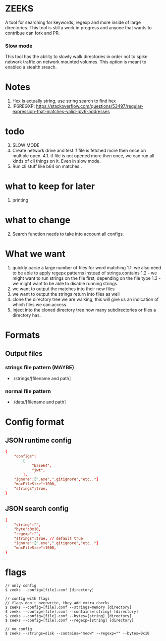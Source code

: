 # ZEEKS
A tool for searching for keywords, regexp and more inside of large directories. This tool is still a work in progress and anyone that wants to contribue can fork and PR.

### Slow mode
This tool has the ability to slowly walk directories in order not to spike network traffic on network mounted volumes. This option is meant to enabled a stealth sreach.


# Notes
1. Hex is actually string, use string search to find hex
2. IP6REGXP: https://stackoverflow.com/questions/53497/regular-expression-that-matches-valid-ipv6-addresses


# todo
3. SLOW MODE
4. Create network drive and test if file is fetched more then once on multiple open.
4.1. if file is not opened more then once, we can run all kinds of cli things on it. Even in slow mode.
6. Run cli stuff like b64 on matches..


# what to keep for later
1. printing

# what to change
2. Search function needs to take into account all configs.





# What we want
1. quickly parse a large number of files for word matching
1.1. we also need to be able to apply regepx patterns instead of strings.contains
1.2 - we might want to run strings on the file first, depending on the file type
1.3 - we might want to be able to disable running strings
2. we want to output the matches into their new files
3. we want to output the strings return into files as well
4. clone the directory tree we are walking, this will give us an indication of which files we can access
5. Inject into the cloned directory tree how many subdirectories or files a directory has. 


# Formats
## Output files
### strings file pattern (MAYBE)
- ./strings/[filename and path]
### normal file pattern
- ./data/[filename and path]

# Config format
## JSON runtime config
``` base-and-token.conf
{
    "configs":    
        [
            "base64",
            "jwt",
        ],
    "ignore":[".exe",".gitignore","etc.."]
    "maxFileSize":1000,
    "strings":true,
}
```
## JSON search config
``` base64.conf
{
    "string":"",
    "byte":0x10,
    "regexp":"",
    "strings":true, // default true
    "ignore":[".exe",".gitignore","etc.."]
    "maxFileSize":1000,
}
```

# flags
```
// only config
$ zeeks --config=[file].conf [directory]

// config with flags
// flags don't overwrite, they add extra checks
$ zeeks --config=[file].conf --strings=memory [directory]
$ zeeks --config=[file].conf --contains=[string] [directory]
$ zeeks --config=[file].conf --bytes=[string] [directory]
$ zeeks --config=[file].conf --regexp=[string] [directory]

// no config
$ zeeks --strings=disk --contains="meow" --regexp="" --bytes=0x10
```
